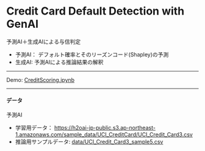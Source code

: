 # Credit Card Default Detection with GenAI

予測AI＋生成AIによる与信判定  
- 予測AI： デフォルト確率とそのリーズンコード(Shapley)の予測
- 生成AI: 予測AIによる推論結果の解釈

***

Demo: [CreditScoring.ipynb](CreditScoring.ipynb)

***
#### データ

予測AI
- 学習用データ： https://h2oai-jp-public.s3.ap-northeast-1.amazonaws.com/sample_data/UCI_CreditCard/UCI_Credit_Card3.csv
- 推論用サンプルデータ: [data/UCI_Credit_Card3_sample5.csv](data/UCI_Credit_Card3_sample5.csv)

